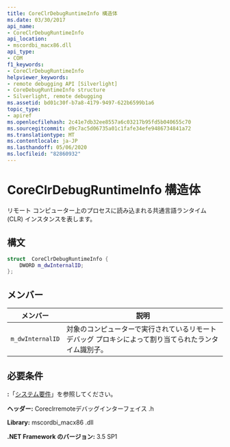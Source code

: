 ```yaml
---
title: CoreClrDebugRuntimeInfo 構造体
ms.date: 03/30/2017
api_name:
- CoreClrDebugRuntimeInfo
api_location:
- mscordbi_macx86.dll
api_type:
- COM
f1_keywords:
- CoreClrDebugRuntimeInfo
helpviewer_keywords:
- remote debugging API [Silverlight]
- CoreDebugRuntimeInfo structure
- Silverlight, remote debugging
ms.assetid: bd01c30f-b7a8-4179-9497-622b6599b1a6
topic_type:
- apiref
ms.openlocfilehash: 2c41e7db32ee8557a6c03217b95fd5b040655c70
ms.sourcegitcommit: d9c7ac5d06735a01c1fafe34efe9486734841a72
ms.translationtype: MT
ms.contentlocale: ja-JP
ms.lasthandoff: 05/06/2020
ms.locfileid: "82860932"
---
```

# <a name="coreclrdebugruntimeinfo-structure"></a>CoreClrDebugRuntimeInfo 構造体
リモート コンピューター上のプロセスに読み込まれる共通言語ランタイム (CLR) インスタンスを表します。  
  
## <a name="syntax"></a>構文  
  
```cpp  
struct  CoreClrDebugRuntimeInfo {  
    DWORD m_dwInternalID;  
};  
```  
  
## <a name="members"></a>メンバー  
  
|メンバー|説明|  
|------------|-----------------|  
|`m_dwInternalID`|対象のコンピューターで実行されているリモート デバッグ プロキシによって割り当てられたランタイム識別子。|  
  
## <a name="requirements"></a>必要条件  
 **:**「[システム要件](../../get-started/system-requirements.md)」を参照してください。  
  
 **ヘッダー:** Coreclrremoteデバッグインターフェイス .h  
  
 **Library:** mscordbi_macx86 .dll  
  
 **.NET Framework のバージョン:** 3.5 SP1
